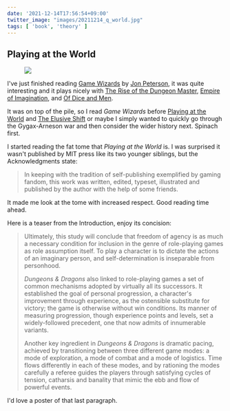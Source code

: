```yaml
---
date: '2021-12-14T17:56:54+09:00'
twitter_image: "images/20211214_q_world.jpg"
tags: [ 'book', 'theory' ]
---
```


## Playing at the World

<figure class="right large">
<a href="https://www.goodreads.com/book/show/15784870-playing-at-the-world"><img src="images/20211214_world.jpg" loading="lazy" /></a>
<figcaption>
</figcaption>
</figure>

I've just finished reading [Game Wizards](https://mitpress.mit.edu/books/game-wizards) by [Jon Peterson](https://playingattheworld.blogspot.com/), it was quite interesting and it plays nicely with [The Rise of the Dungeon Master](https://www.wired.com/2017/05/rise-dungeon-master-gary-gygax-birth-dd/), [Empire of Imagination](https://www.goodreads.com/en/book/show/23848482-empire-of-imagination), and [Of Dice and Men](https://www.goodreads.com/book/show/15803047-of-dice-and-men).

It was on top of the pile, so I read _Game Wizards_ before [Playing at the World](https://www.goodreads.com/book/show/15784870-playing-at-the-world) and [The Elusive Shift](https://mitpress.mit.edu/books/elusive-shift) or maybe I simply wanted to quickly go through the Gygax-Arneson war and then consider the wider history next. Spinach first.

I started reading the fat tome that _Playing at the World_ is. I was surprised it wasn't published by MIT press like its two younger siblings, but the Acknowledgments state:

> In keeping with the tradition of self-publishing exemplified by gaming fandom, this work was written, edited, typeset, illustrated and published by the author with the help of some friends.

It made me look at the tome with increased respect. Good reading time ahead.

Here is a teaser from the Introduction, enjoy its concision:

> Ultimately, this study will conclude that freedom of agency is as much a necessary condition for inclusion in the genre of role-playing games as role assumption itself. To play a character is to dictate the actions of an imaginary person, and self-determination is inseparable from personhood.
>
> _Dungeons & Dragons_ also linked to role-playing games a set of common mechanisms adopted by virtually all its successors. It established the goal of personal progression, a character's improvement through experience, as the ostensible substitute for victory; the game is otherwise without win conditions. Its manner of measuring progression, though experience points and levels, set a widely-followed precedent, one that now admits of innumerable variants.
>
> Another key ingredient in _Dungeons & Dragons_ is dramatic pacing, achieved by transitioning between three different game modes: a mode of exploration, a mode of combat and a mode of logistics. Time flows differently in each of these modes, and by rationing the modes carefully a referee guides the players through satisfying cycles of tension, catharsis and banality that mimic the ebb and flow of powerful events.

I'd love a poster of that last paragraph.

